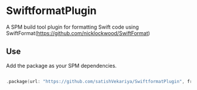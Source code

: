 # SwiftformatPlugin
A SPM build tool plugin for formatting Swift code using SwiftFormat(https://github.com/nicklockwood/SwiftFormat)


## Use

Add the package as your SPM dependencies.

```Swift

.package(url: "https://github.com/satishVekariya/SwiftformatPlugin", from: "1.0"),

```
